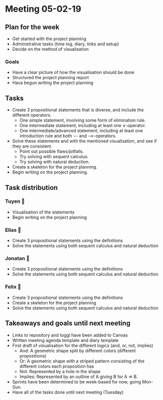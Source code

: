# Meeting 05-02-19

## Plan for the week

- Get started with the project planning
- Administrative tasks (time log, diary, links and setup)
- Decide on the method of visualisation

### Goals

- Have a clear picture of how the visualisation should be done
- Structured the project planning report
- Hava begun writing the project planning

## Tasks

- Create 3 propositional statements that is diverse, and include the different operators.
  - One simple statement, involving some form of elimination rule.
  - One intermediate statement, including at least one ∨-operator.
  - One intermediate/advanced statement, including at least one introduction rule and both ¬- and ⟶-operators.
- Solve these statements and with the mentioned visualisation, and see if they are consistent.
  - Point out possible flaws/pitfalls.
  - Try solving with sequent calculus.
  - Try solving with natural deduction.
- Create a skeleton for the project planning.
- Begin writing on the project planning.

## Task distribution

### Tuyen 🤩

- Visualisation of the statements
- Begin writing on the project planning

### Elias 🤪

- Create 3 propositional statements using the definitions
- Solve the statements using both sequent calculus and natural deduction

### Jonatan 🥳

- Create 3 propositional statements using the definitions
- Solve the statements using both sequent calculus and natural deduction

### Felix 🤔

- Create 3 propositional statements using the definitions
- Create a skeleton for the project planning
- Solve the statements using both sequent calculus and natural deduction

## Takeaways and goals until next meeting

- Links to repository and toggl have been added to Canvas
- Written meeting agenda template and diary template
- First draft of visualisation for the different logics (and, or, not, implies)
  - And: A geometric shape split by different colors (different propositions)
  - Or: A geometric shape with a striped pattern consisting of the different colors each proposition has
  - Not: Represented by a hole in the shape
  - Implies: Represented by an outline of A giving B for A => B.
- Sprints have been determined to be week-based for now, going Mon-Sun.
- Have all of the tasks done until next meeting (Tuesday)